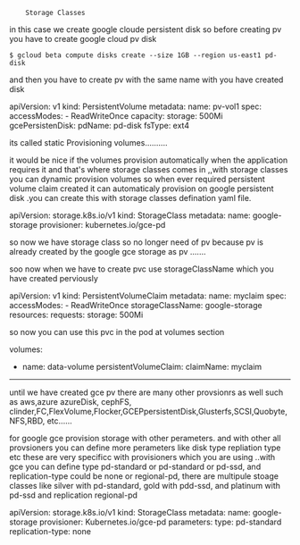 		Storage Classes

in this case we create google cloude persistent disk so before creating pv you have
to create google cloud pv disk

	$ gcloud beta compute disks create --size 1GB --region us-east1 pd-disk

and then you have to create pv with the same name with you have created disk

apiVersion: v1
kind: PersistentVolume
metadata:
  name: pv-vol1
spec:
  accessModes:
    - ReadWriteOnce
  capacity:
    storage: 500Mi
  gcePersistenDisk:
    pdName: pd-disk
    fsType: ext4


its called static Provisioning volumes..........

it would be nice if the volumes provision automatically when the application requires it
and that's where storage classes comes in ,,with storage classes you can dynamic provision
volumes so when ever required persistent volume claim created it can automaticaly provision
on google persistent disk .you can create this with storage classes defination yaml file.

apiVersion: storage.k8s.io/v1
kind: StorageClass
metadata:
  name: google-storage
provisioner: kubernetes.io/gce-pd

so now we have storage class so no longer need of pv because pv is already created by 
the google gce storage as pv  .......

soo now when we have to create pvc use storageClassName which you have created perviously

apiVersion: v1
kind: PersistentVolumeClaim
metadata:
  name: myclaim
spec:
  accessModes:
    - ReadWriteOnce
  storageClassName: google-storage
  resources:
    requests:
      storage: 500Mi

so now you can use this pvc in the pod at volumes section



volumes:
  - name: data-volume
    persistentVolumeClaim:
      claimName: myclaim


-----------------------------------------------------------------------------

until we have created gce pv there are many other provsionrs as well such as aws,azure
azureDisk, cephFS, clinder,FC,FlexVolume,Flocker,GCEPpersistentDisk,Glusterfs,SCSI,Quobyte,
NFS,RBD, etc......

for google gce provision storage with other perameters. and with other all provsioners
you can define more perameters like disk type repliation type etc these are very specificc
with provisioners which you are using ..with gce you can define type pd-standard or 
pd-standard or pd-ssd, and replication-type could be none or regional-pd, there are 
multipule stoage classes like silver with pd-standard, gold with pdd-ssd, and platinum
with pd-ssd and replication regional-pd

apiVersion: storage.k8s.io/v1
kind: StorageClass
metadata:
  name: google-storage
provisioner: Kubernetes.io/gce-pd
parameters:
  type: pd-standard
  replication-type: none

